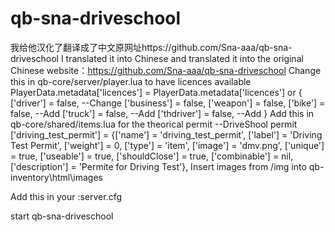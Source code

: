 # qb-sna-driveschool
我给他汉化了翻译成了中文原网址https://github.com/Sna-aaa/qb-sna-driveschool  I translated it into Chinese and translated it into the original Chinese website：https://github.com/Sna-aaa/qb-sna-driveschool
Change this in qb-core/server/player.lua to have licences available
    PlayerData.metadata['licences'] = PlayerData.metadata['licences'] or {
        ['driver'] = false,                                                         --Change
        ['business'] = false,
        ['weapon'] = false, 
        ['bike'] = false,                                                           --Add
        ['truck'] = false,                                                          --Add
        ['thdriver'] = false,                                                       --Add
    }
Add this in qb-core/shared/items.lua for the theorical permit
	--DriveShool permit
	['driving_test_permit'] 				 = {['name'] = 'driving_test_permit',				['label'] = 'Driving Test Permit',			['weight'] = 0,			['type'] = 'item',		['image'] = 'dmv.png',		['unique'] = true,		['useable'] = true,		['shouldClose'] = true,    ['combinable'] = nil,   ['description'] = 'Permite for Driving Test'},
Insert images from /img into qb-inventory\html\images

Add this in your :server.cfg

start qb-sna-driveschool
